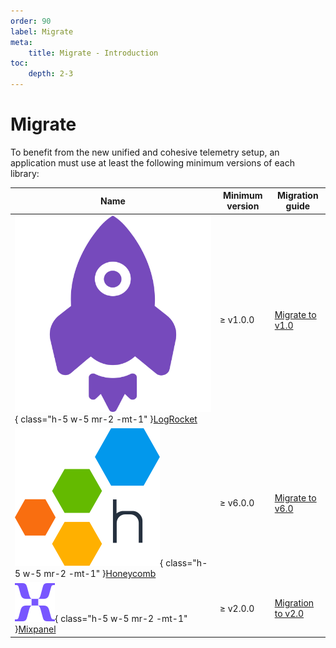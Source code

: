 ```yaml
---
order: 90
label: Migrate
meta:
    title: Migrate - Introduction
toc:
    depth: 2-3
---
```


# Migrate

To benefit from the new unified and cohesive telemetry setup, an application must use at least the following minimum versions of each library:

| Name | Minimum version | Migration guide |
| --- | --- | --- |
| ![](../static/logos/logrocket.svg){ class="h-5 w-5 mr-2 -mt-1" }[LogRocket](https://logrocket.com/) | ≥ v1.0.0 | [Migrate to v1.0](../logrocket/updating/migrate-to-v1.0.md) |
| ![](../static/logos/honeycomb.svg){ class="h-5 w-5 mr-2 -mt-1" }[Honeycomb](https://www.honeycomb.io/) | ≥ v6.0.0 | [Migrate to v6.0](../honeycomb/updating/migrate-to-v6.0.md) |
| ![](../static/logos/mixpanel.svg){ class="h-5 w-5 mr-2 -mt-1" }[Mixpanel](https://mixpanel.com/) | ≥ v2.0.0 | [Migration to v2.0](../mixpanel/updating/migrate-to-v2.0.md) 
